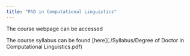 ```yaml
---
title: "PhD in Computational Linguistics"
---
```

The course webpage can be accessed 

The course syllabus can be found [here](./Syllabus/Degree of Doctor in Computational Linguistics.pdf)
